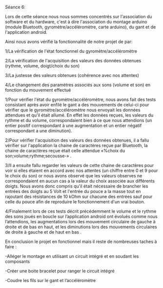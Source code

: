 Séance 6:

Lors de cette séance nous nous sommes concentrés sur l'association du software et du hardware, c'est à dire l'association du montage arduino (module Bluetooth, gyromètre/accéléromètre, carte arduino), du gant et de l'application android.

Ainsi nous avons vérifié la fonctionnalité de notre projet de par:

1/La vérification de l'état fonctionnel du gyromètre/accéléromètre

2/La vérification de l'acquisition des valeurs des données obtenues (rythme, volume, doigt/choix du son)

3/La justesse des valeurs obtenues (cohérence avec nos attentes)

4/Le changement des paramètres associés aux sons (volume et son) en fonction du mouvement effectué


1/Pour vérifier l'état du gyromètre/accéléromètre, nous avons fait des tests consistant après avoir enfilé le gant a des mouvements de celui-ci pour vérifier que le gyromètre/accéléromètre nous envoyait les données attendues et qu'il était allumé.
En effet les données reçues, les valeurs du rythme et du volume, correspondaient bien à ce que nous attendions (un entier positif correspondant à une augmentation et un entier négatif correspondant a une diminution).

2/Pour vérifier l'acquisition des valeurs des données obtenues, il a fallu vérifier sur l'application la chaine de caractères reçue par Bluetooth, la chaine de caractères reçue était celle attendue  «%choix du son;volume;rythme;secousse-» .

3/Il a ensuite fallu regarder les valeurs de cette chaine de caractères pour voir si elles étaient en accord avec nos attentes (un chiffre entre 0 et 9 pour le choix du son) or nous avons observé que les valeurs observes ne correspondaient en aucun cas a la valeur du choix associée aux différents doigts. Nous avons donc compris qu'il était nécessaire de brancher les entrées des doigts au 5 Volt et l'entrée du pouce a la masse tout en rajoutant des résistances de 10 kOhm sur chacune des entrées sauf pour celle du pouce afin de reproduire le fonctionnement d'un vrai bouton. 

4/Finalement lors de ces tests décrit  précédemment le volume et le rythme des sons joués en boucle sur l’application android ont évolués comme nous l’attendions, les augmentations lors des mouvement circulaire de gauche à droite et de bas en haut, et les diminutions lors des mouvements circulaires de droite à gauche et de haut en bas .


En conclusion le projet en fonctionnel mais il reste de nombreuses taches à faire :

-Alléger le montage en utilisant un circuit intégré et en soudant les composants

-Créer une boite bracelet pour ranger le circuit intégré

-Coudre les fils sur le gant et l’accéléromètre 

